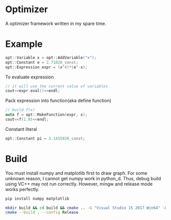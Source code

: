 # Optimizer

A optimizer framework written in my spare time.

# Example
```cpp
opt::Variable x = opt::AddVariable("x");
opt::Constant e = 2.71828_const;
opt::Expression expr = (x^4)*(e^-x);
```

To evaluate expression
```cpp
// it will use the current value of variables
cout<<expr.eval()<<endl;
```

Pack expression into function(aka define function)
```cpp
// build f(x)
auto f = opt::MakeFunction(expr, x);
cout<<f(1.0)<<endl;
```
Constant literal
```cpp
opt::Constant pi = 3.1415926_const;
```

# Build
You must install numpy and matplotlib first to draw graph. For some unknown reason, I cannot get numpy work in python_d. Thus, debug build using VC++ may not run correctly. However, mingw and release mode works perfectly.
```bash
pip install numpy matplotlib

mkdir build && cd build && cmake .. -G "Visual Studio 15 2017 Win64" -DENABLE_PLOT=1
cmake --build . --config Release
```